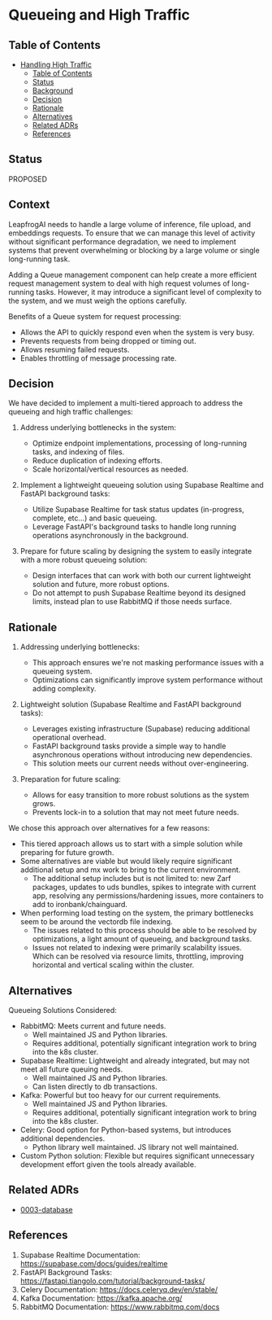 # Queueing and High Traffic

## Table of Contents

- [Handling High Traffic](#Queueing-and-High-Traffic)
  - [Table of Contents](#table-of-contents)
  - [Status](#status)
  - [Background](#background)
  - [Decision](#decision)
  - [Rationale](#rationale)
  - [Alternatives](#alternatives)
  - [Related ADRs](#related-adrs)
  - [References](#references)

## Status

PROPOSED

## Context

LeapfrogAI needs to handle a large volume of inference, file upload, and embeddings requests. To ensure that we can manage this level of activity without significant performance degradation, we need to implement systems that prevent overwhelming or blocking by a large volume or single long-running task.

Adding a Queue management component can help create a more efficient request management system to deal with high request volumes of long-running tasks. However, it may introduce a significant level of complexity to the system, and we must weigh the options carefully.

Benefits of a Queue system for request processing:
- Allows the API to quickly respond even when the system is very busy.
- Prevents requests from being dropped or timing out.
- Allows resuming failed requests.
- Enables throttling of message processing rate.

## Decision

We have decided to implement a multi-tiered approach to address the queueing and high traffic challenges:

1. Address underlying bottlenecks in the system:
   - Optimize endpoint implementations, processing of long-running tasks, and indexing of files.
   - Reduce duplication of indexing efforts.
   - Scale horizontal/vertical resources as needed.

2. Implement a lightweight queueing solution using Supabase Realtime and FastAPI background tasks:
   - Utilize Supabase Realtime for task status updates (in-progress, complete, etc...) and basic queueing.
   - Leverage FastAPI's background tasks to handle long running operations asynchronously in the background.

3. Prepare for future scaling by designing the system to easily integrate with a more robust queueing solution:
   - Design interfaces that can work with both our current lightweight solution and future, more robust options.
   - Do not attempt to push Supabase Realtime beyond its designed limits, instead plan to use RabbitMQ if those needs surface.

## Rationale
1. Addressing underlying bottlenecks:
   - This approach ensures we're not masking performance issues with a queueing system.
   - Optimizations can significantly improve system performance without adding complexity.

2. Lightweight solution (Supabase Realtime and FastAPI background tasks):
   - Leverages existing infrastructure (Supabase) reducing additional operational overhead.
   - FastAPI background tasks provide a simple way to handle asynchronous operations without introducing new dependencies.
   - This solution meets our current needs without over-engineering.

3. Preparation for future scaling:
   - Allows for easy transition to more robust solutions as the system grows.
   - Prevents lock-in to a solution that may not meet future needs.

We chose this approach over alternatives for a few reasons:
- This tiered approach allows us to start with a simple solution while preparing for future growth.
- Some alternatives are viable but would likely require significant additional setup and mx work to bring to the current environment.
  - The additional setup includes but is not limited to: new Zarf packages, updates to uds bundles, spikes to integrate with current app, resolving any permissions/hardening issues, more containers to add to ironbank/chainguard.
- When performing load testing on the system, the primary bottlenecks seem to be around the vectordb file indexing.
  - The issues related to this process should be able to be resolved by optimizations, a light amount of queueing, and background tasks.
  - Issues not related to indexing were primarily scalability issues. Which can be resolved via resource limits, throttling, improving horizontal and vertical scaling within the cluster.

## Alternatives
Queueing Solutions Considered:
* RabbitMQ: Meets current and future needs.
  * Well maintained JS and Python libraries.
  * Requires additional, potentially significant integration work to bring into the k8s cluster.
* Supabase Realtime: Lightweight and already integrated, but may not meet all future queuing needs.
  * Well maintained JS and Python libraries.
  * Can listen directly to db transactions.
* Kafka: Powerful but too heavy for our current requirements.
  * Well maintained JS and Python libraries.
  * Requires additional, potentially significant integration work to bring into the k8s cluster.
* Celery: Good option for Python-based systems, but introduces additional dependencies.
  * Python library well maintained. JS library not well maintained.
* Custom Python solution: Flexible but requires significant unnecessary development effort given the tools already available.

## Related ADRs
* [0003-database](0003-database.md)

## References
1. Supabase Realtime Documentation: https://supabase.com/docs/guides/realtime
2. FastAPI Background Tasks: https://fastapi.tiangolo.com/tutorial/background-tasks/
3. Celery Documentation: https://docs.celeryq.dev/en/stable/
4. Kafka Documentation: https://kafka.apache.org/
5. RabbitMQ Documentation: https://www.rabbitmq.com/docs
